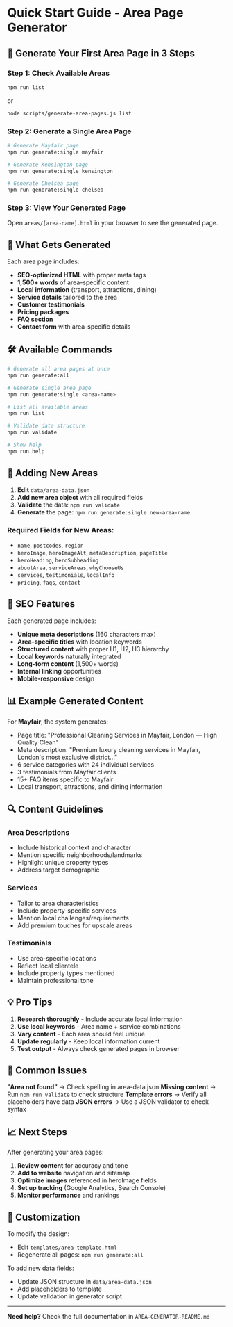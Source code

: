 # Quick Start Guide - Area Page Generator

## 🚀 Generate Your First Area Page in 3 Steps

### Step 1: Check Available Areas
```bash
npm run list
```
or
```bash
node scripts/generate-area-pages.js list
```

### Step 2: Generate a Single Area Page
```bash
# Generate Mayfair page
npm run generate:single mayfair

# Generate Kensington page  
npm run generate:single kensington

# Generate Chelsea page
npm run generate:single chelsea
```

### Step 3: View Your Generated Page
Open `areas/[area-name].html` in your browser to see the generated page.

## 📁 What Gets Generated

Each area page includes:
- **SEO-optimized HTML** with proper meta tags
- **1,500+ words** of area-specific content
- **Local information** (transport, attractions, dining)
- **Service details** tailored to the area
- **Customer testimonials** 
- **Pricing packages**
- **FAQ section**
- **Contact form** with area-specific details

## 🛠️ Available Commands

```bash
# Generate all area pages at once
npm run generate:all

# Generate single area page
npm run generate:single <area-name>

# List all available areas
npm run list

# Validate data structure
npm run validate

# Show help
npm run help
```

## 📝 Adding New Areas

1. **Edit** `data/area-data.json`
2. **Add new area object** with all required fields
3. **Validate** the data: `npm run validate`
4. **Generate** the page: `npm run generate:single new-area-name`

### Required Fields for New Areas:
- `name`, `postcodes`, `region`
- `heroImage`, `heroImageAlt`, `metaDescription`, `pageTitle`
- `heroHeading`, `heroSubheading`
- `aboutArea`, `serviceAreas`, `whyChooseUs`
- `services`, `testimonials`, `localInfo`
- `pricing`, `faqs`, `contact`

## 🎯 SEO Features

Each generated page includes:
- **Unique meta descriptions** (160 characters max)
- **Area-specific titles** with location keywords
- **Structured content** with proper H1, H2, H3 hierarchy
- **Local keywords** naturally integrated
- **Long-form content** (1,500+ words)
- **Internal linking** opportunities
- **Mobile-responsive** design

## 📊 Example Generated Content

For **Mayfair**, the system generates:
- Page title: "Professional Cleaning Services in Mayfair, London — High Quality Clean"
- Meta description: "Premium luxury cleaning services in Mayfair, London's most exclusive district..."
- 6 service categories with 24 individual services
- 3 testimonials from Mayfair clients
- 15+ FAQ items specific to Mayfair
- Local transport, attractions, and dining information

## 🔍 Content Guidelines

### Area Descriptions
- Include historical context and character
- Mention specific neighborhoods/landmarks
- Highlight unique property types
- Address target demographic

### Services
- Tailor to area characteristics
- Include property-specific services
- Mention local challenges/requirements
- Add premium touches for upscale areas

### Testimonials
- Use area-specific locations
- Reflect local clientele
- Include property types mentioned
- Maintain professional tone

## 💡 Pro Tips

1. **Research thoroughly** - Include accurate local information
2. **Use local keywords** - Area name + service combinations
3. **Vary content** - Each area should feel unique
4. **Update regularly** - Keep local information current
5. **Test output** - Always check generated pages in browser

## 🚨 Common Issues

**"Area not found"** → Check spelling in area-data.json
**Missing content** → Run `npm run validate` to check structure
**Template errors** → Verify all placeholders have data
**JSON errors** → Use a JSON validator to check syntax

## 📈 Next Steps

After generating your area pages:
1. **Review content** for accuracy and tone
2. **Add to website** navigation and sitemap
3. **Optimize images** referenced in heroImage fields
4. **Set up tracking** (Google Analytics, Search Console)
5. **Monitor performance** and rankings

## 🎨 Customization

To modify the design:
- Edit `templates/area-template.html`
- Regenerate all pages: `npm run generate:all`

To add new data fields:
- Update JSON structure in `data/area-data.json`
- Add placeholders to template
- Update validation in generator script

---

**Need help?** Check the full documentation in `AREA-GENERATOR-README.md`

